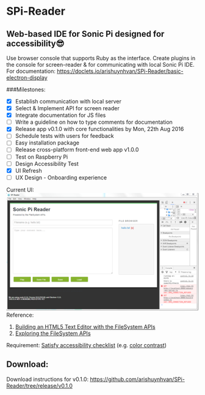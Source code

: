 # SPi-Reader 

## Web-based IDE for Sonic Pi designed for accessibility:sunglasses: 

Use browser console that supports Ruby as the interface. Create plugins in the console for screen-reader & for communicating with local Sonic Pi IDE.
For documentation: https://doclets.io/arishuynhvan/SPi-Reader/basic-electron-display 

###Milestones:
- [x] Establish communication with local server
- [x] Select & Implement API for screen reader
- [x] Integrate documentation for JS files
- [ ] Write a guideline on how to type comments for documentation
- [x] Release app v0.1.0 with core functionalities by Mon, 22th Aug 2016
- [ ] Schedule tests with users for feedback 
- [ ] Easy installation package
- [ ] Release cross-platform front-end web app v1.0.0 
- [ ] Test on Raspberry Pi
- [ ] Design Accessibility Test 
- [x] UI Refresh
- [ ] UX Design - Onboarding experience

Current UI:
![SPi Reader UI](/Electron-vanillaJS-HTML/img/UI_v0.1.2.PNG "UI v0.1.2")
Reference:
1. [Building an HTML5 Text Editor with the FileSystem APIs](http://blog.teamtreehouse.com/building-an-html5-text-editor-with-the-filesystem-apis)
2. [Exploring the FileSystem APIs](http://www.html5rocks.com/en/tutorials/file/filesystem/)

Requirement: [Satisfy accessibility checklist](http://webaim.org/standards/wcag/checklist) (e.g. [color contrast](http://webaim.org/resources/contrastchecker/))

## Download:
Download instructions for v0.1.0: https://github.com/arishuynhvan/SPi-Reader/tree/release/v0.1.0
